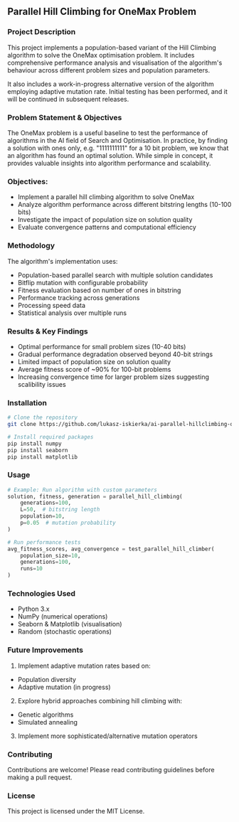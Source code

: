 ## Parallel Hill Climbing for OneMax Problem

### Project Description

This project implements a population-based variant of the Hill Climbing algorithm to solve the OneMax optimisation problem. It includes comprehensive performance analysis and visualisation of the algorithm's behaviour across different problem sizes and population parameters.

It also includes a work-in-progress alternative version of the algorithm employing adaptive mutation rate. Initial testing has been performed, and it will be continued in subsequent releases. 

### Problem Statement & Objectives

The OneMax problem is a useful baseline to test the performance of algorithms in the AI field of Search and Optimisation. In practice, by finding a solution with ones only, e.g. "1111111111" for a 10 bit problem, we know that an algorithm has found an optimal solution. While simple in concept, it provides valuable insights into algorithm performance and scalability.

### Objectives:

* Implement a parallel hill climbing algorithm to solve OneMax
* Analyze algorithm performance across different bitstring lengths (10-100 bits)
* Investigate the impact of population size on solution quality
* Evaluate convergence patterns and computational efficiency

### Methodology

The algorithm's implementation uses:

* Population-based parallel search with multiple solution candidates
* Bitflip mutation with configurable probability
* Fitness evaluation based on number of ones in bitstring
* Performance tracking across generations
* Processing speed data
* Statistical analysis over multiple runs

### Results & Key Findings

* Optimal performance for small problem sizes (10-40 bits)
* Gradual performance degradation observed beyond 40-bit strings
* Limited impact of population size on solution quality
* Average fitness score of ~90% for 100-bit problems
* Increasing convergence time for larger problem sizes suggesting scalibility issues

### Installation

```bash
# Clone the repository
git clone https://github.com/lukasz-iskierka/ai-parallel-hillclimbing-onemax.git

# Install required packages
pip install numpy
pip install seaborn
pip install matplotlib
```

### Usage

```python
# Example: Run algorithm with custom parameters
solution, fitness, generation = parallel_hill_climbing(
    generations=100,
    L=50,  # bitstring length
    population=10,
    p=0.05  # mutation probability
)

# Run performance tests
avg_fitness_scores, avg_convergence = test_parallel_hill_climber(
    population_size=10,
    generations=100,
    runs=10
)
```

### Technologies Used

* Python 3.x
* NumPy (numerical operations)
* Seaborn & Matplotlib (visualisation)
* Random (stochastic operations)

### Future Improvements

1. Implement adaptive mutation rates based on:

* Population diversity
* Adaptive mutation (in progress)

2. Explore hybrid approaches combining hill climbing with:

* Genetic algorithms
* Simulated annealing

3. Implement more sophisticated/alternative mutation operators

### Contributing

Contributions are welcome! Please read contributing guidelines before making a pull request.

### License

This project is licensed under the MIT License.